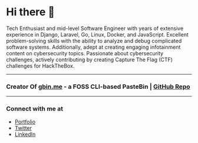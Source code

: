 # Hi there 👋

Tech Enthusiast and mid-level Software Engineer with years of extensive experience in Django, Laravel, Go, Linux, Docker, and JavaScript. Excellent problem-solving skills with the ability to analyze and debug complicated software systems. Additionally, adept at creating engaging infotainment content on cybersecurity topics. Passionate about cybersecurity challenges, actively contributing by creating Capture The Flag (CTF) challenges for HackTheBox.

---

### Creator Of [gbin.me](https://gbin.me) - a FOSS CLI-based PasteBin | [GitHub Repo](https://github.com/your-repo-link)

---

### Connect with me at

- [Portfolio](https://your-portfolio-link)
- [Twitter](https://twitter.com/your-twitter-handle)
- [LinkedIn](https://linkedin.com/in/your-linkedin-handle)
